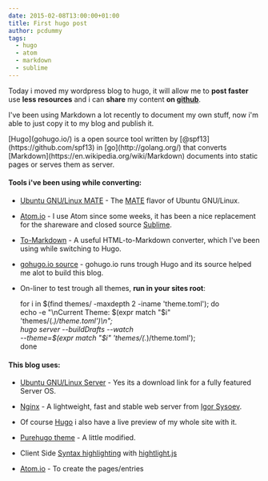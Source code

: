 ```yaml
---
date: 2015-02-08T13:00:00+01:00
title: First hugo post
author: pcdummy
tags:
  - hugo
  - atom
  - markdown
  - sublime
---
```

Today i moved my wordpress blog to hugo, it will allow me to **post faster** use **less resources** and i can **share** my content **on [github](https://github.com/pcdummy/pc-dummy.net)**.

I've been using Markdown a lot recently to document my own stuff,
now i'm able to just copy it to my blog and publish it.

<!--more-->[Hugo](gohugo.io/) is a open source tool written by [@spf13](https://github.com/spf13) in [go](http://golang.org/) that converts [Markdown](https://en.wikipedia.org/wiki/Markdown) documents into static pages or serves them as server.

#### Tools i've been using while converting:

- [Ubuntu GNU/Linux MATE](https://ubuntu-mate.org/) - The [MATE](http://mate-desktop.org/) flavor of Ubuntu GNU/Linux.

- [Atom.io](https://atom.io/) - I use Atom since some weeks, it has been a nice replacement for the shareware and closed source [Sublime](http://www.sublimetext.com/).

- [To-Markdown](https://domchristie.github.io/to-markdown/) - A useful HTML-to-Markdown converter, which I've been using while switching to Hugo.

- [gohugo.io source](https://github.com/spf13/hugo/tree/master/docs/) - gohugo.io runs trough Hugo and its source helped me alot to build this blog.

- On-liner to test trough all themes, **run in your sites root**:

    for i in $(find themes/ -maxdepth 2 -iname 'theme.toml'); do \
        echo -e "\nCurrent Theme: $(expr match "$i" 'themes\/\(.*\)\/theme.toml')\n"; \
        hugo server --buildDrafts --watch \
            --theme=$(expr match "$i" 'themes\/\(.*\)\/theme.toml'); \
    done

#### This blog uses:

- [Ubuntu GNU/Linux Server](http://www.ubuntu.com/download/server) - Yes its a download link for a fully featured Server OS.

- [Nginx](https://en.wikipedia.org/wiki/Nginx) - A lightweight, fast and stable web server from [Igor Sysoev](https://en.wikipedia.org/wiki/Igor_Sysoev).

- Of course [Hugo](gohugo.io/) i also have a live preview of my whole site with it.

- [Purehugo theme](https://github.com/dplesca/purehugo) - A little modified.

- Client Side [Syntax highlighting](http://gohugo.io/extras/highlighting/) with [hightlight.js](https://highlightjs.org/)

- [Atom.io](https://atom.io/) - To create the pages/entries
